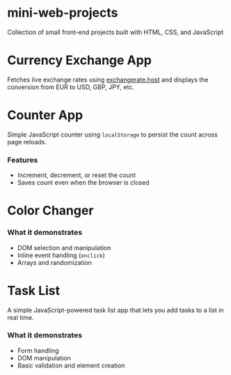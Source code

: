 # mini-web-projects
Collection of small front-end projects built with HTML, CSS, and JavaScript

# Currency Exchange App
Fetches live exchange rates using [exchangerate.host](https://exchangerate.host/) and displays the conversion from EUR to USD, GBP, JPY, etc.

# Counter App

Simple JavaScript counter using `localStorage` to persist the count across page reloads.

### Features
- Increment, decrement, or reset the count
- Saves count even when the browser is closed

# Color Changer

### What it demonstrates
- DOM selection and manipulation
- Inline event handling (`onclick`)
- Arrays and randomization

# Task List

A simple JavaScript-powered task list app that lets you add tasks to a list in real time.

### What it demonstrates
- Form handling
- DOM manipulation
- Basic validation and element creation
